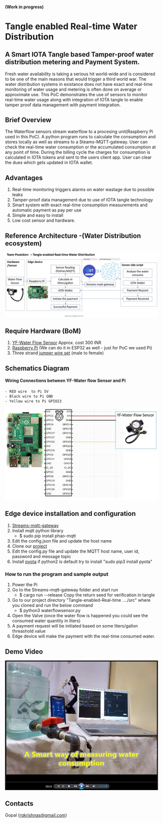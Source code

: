 #### (Work in progress)
# Tangle enabled Real-time Water Distribution
## A Smart IOTA Tangle based Tamper-proof water distribution metering and Payment System.
Fresh water availability is taking a serious hit world-wide and is considered to be one of the main reasons that would trigger a third world war.
The water distribution systems in existance does not have exact and real-time monitoring of water usage and metering is often done on average or approximate use. This PoC demonstrates the use of sensors to monitor real-time water usage along with integration of IOTA tangle to enable tamper proof data management with payment integration.
## Brief Overview
The Waterflow sensors stream waterflow to a procesing unit(Raspberry Pi used in this PoC). A python program runs to calculate the consumption and stores locally as well as streams to a Steams-MQTT-gateway. User can check the real-time water consumption or the accumulated consumption at any point of time. During the billing cycle the charges for consumption is calculated in IOTA tokens and sent to the users client app. User can clear the dues which gets updated in IOTA wallet.
## Advantages
1. Real-time monitoring triggers alarms on water wastage due to possible leaks
2. Tamper-proof data management due to use of IOTA tangle technology
3. Smart system with exact real-time consumption measurements and automatic payment as pay per use
4. Simple and easy to install
5. Low cost sensor and hardware.
## Reference Architecture -(Water Distribution ecosystem)
![Architecture](images/flow_diagram.JPG)

## Require Hardware (BoM)
  1. [YF-Water Flow Sensor](https://robu.in/product/yf-s201-water-flow-measurement-sensor-with-1-30liter-min-flow-rate-2/?gclid=Cj0KCQiAkuP9BRCkARIsAKGLE8UxgRBkIr7N0A73nVRC6L-rj1wSw8ms-no1rjBF1aaWUuvCUBeDVyIaAiO2EALw_wcB)
     Approx. cost 300 INR
  2. [Raspberry Pi](https://www.raspberrypi.org/products/raspberry-pi-4-model-b/?resellerType=home) (We can do it in ESP32 as well - just for PoC we used Pi)
  3. Three strand [jumper wire set](https://robu.in/product/male-to-female-jumper-wires-40-pin-40cm/) (male to female)

## Schematics Diagram 
#### Wiring Connections between YF-Water flow Sensor and Pi
    - RED wire  to Pi 5V
    - Black wire to Pi GND
    - Yellow wire to Pi GPIO23
![Wiring Diagram](images/Pi2WaterFlowSensor.JPG)
## Edge device installation and configuration
   1. [Streams-mqtt-gateway](https://github.com/iot2tangle/Streams-mqtt-gateway)
   2. Install mqtt python library
       - $ sudo pip install phao-mqtt
   3. Edit the config.json file and update the host name
   4. Clone our [project](https://github.com/rgkrishnas/Tangle-enabled-Real-time-Water-Distribution)
   5. Edit the config.py file and update the MQTT host name, user id, password and message topic
   6. Install [pyota](https://github.com/iotaledger/iota.py) if python2 is default try to install "sudo pip3 install pyota"
   
### How to run the program and sample output
1. Power the Pi 
2. Go to the Streams-mqtt-gateway folder and start run
   - $ cargo run --release
   Copy the return seed for verification in tangle
3. Go to our project directory "Tangle-enabled-Real-time ..../src" where you cloned and run the below command
   - $ python3 waterflowsensor.py
4. Open the Valve (once the water flow is happened you could see the consumed water quantity in liters)
5. A payment request will be initiated based on some liters/gallon threashold value
6. Edge device will make the payment with the real-time consumed water.

## Demo Video
[![Working Prototype Demo](images/VideoThumb.png)](https://youtu.be/EH2FJtxiFEA)

## Contacts
Gopal (rgkrishnas@gmail.com)
